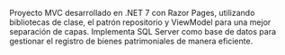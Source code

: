 Proyecto MVC desarrollado en .NET 7 con Razor Pages, utilizando bibliotecas de clase, el patrón repositorio y ViewModel 
para una mejor separación de capas. Implementa SQL Server como base de datos para gestionar el registro de bienes patrimoniales
de manera eficiente. 







